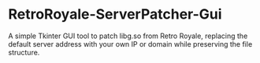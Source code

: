 # RetroRoyale-ServerPatcher-Gui
A simple Tkinter GUI tool to patch libg.so from Retro Royale, replacing the default server address with your own IP or domain while preserving the file structure.
